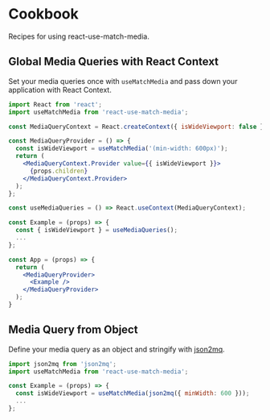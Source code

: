 # Cookbook

Recipes for using react-use-match-media.

## Global Media Queries with React Context

Set your media queries once with `useMatchMedia` and pass down your application
with React Context.

```jsx
import React from 'react';
import useMatchMedia from 'react-use-match-media';

const MediaQueryContext = React.createContext({ isWideViewport: false });

const MediaQueryProvider = () => {
  const isWideViewport = useMatchMedia('(min-width: 600px)');
  return (
    <MediaQueryContext.Provider value={{ isWideViewport }}>
      {props.children}
    </MediaQueryContext.Provider>
  );
};

const useMediaQueries = () => React.useContext(MediaQueryContext);

const Example = (props) => {
  const { isWideViewport } = useMediaQueries();
  ...
};

const App = (props) => {
  return (
    <MediaQueryProvider>
      <Example />
    </MediaQueryProvider>
  );
}
```

## Media Query from Object

Define your media query as an object and stringify with [json2mq](https://www.npmjs.com/package/json2mq).

```jsx
import json2mq from 'json2mq';
import useMatchMedia from 'react-use-match-media';

const Example = (props) => {
  const isWideViewport = useMatchMedia(json2mq({ minWidth: 600 }));
  ...
};
```
